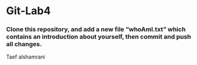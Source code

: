 # Git-Lab4

### Clone this repository, and add a new file “whoAmI.txt” which contains an introduction about yourself, then commit and push all changes.
Taef alshamrani
